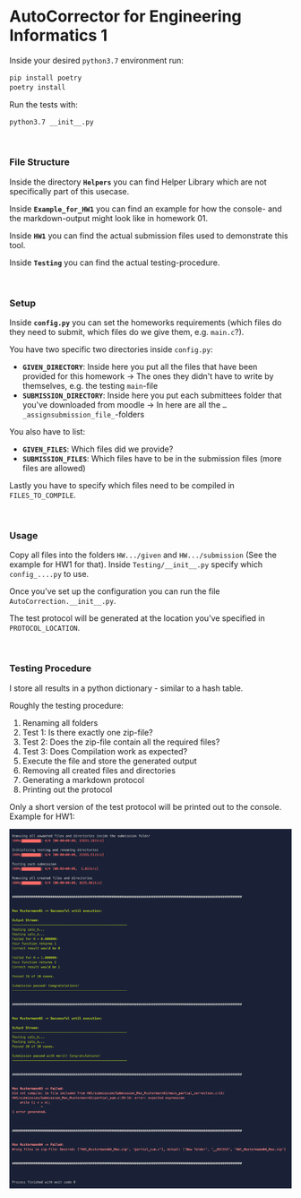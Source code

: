 # AutoCorrector for Engineering Informatics 1

Inside your desired `python3.7` environment run:

```bash
pip install poetry
poetry install
```

Run the tests with:

```bash
python3.7 __init__.py
```

<br/>

### File Structure

Inside the directory **`Helpers`** you can find Helper Library which are not specifically part of this usecase.

Inside **`Example_for_HW1`** you can find an example for how the console- and the markdown-output might look like in homework 01.

Inside **`HW1`** you can find the actual submission files used to demonstrate this tool.

Inside **`Testing`** you can find the actual testing-procedure.

<br/>

### Setup

Inside **`config.py`** you can set the homeworks requirements (which files do they need to submit, which files do we give them, e.g. `main.c`?).

You have two specific two directories inside `config.py`:

-   **`GIVEN_DIRECTORY`**: Inside here you put all the files that have been provided for this homework -> The ones they didn't have to write by themselves, e.g. the testing `main`-file
-   **`SUBMISSION_DIRECTORY`**: Inside here you put each submittees folder that you've downloaded from moodle -> In here are all the `…_assignsubmission_file_`-folders

You also have to list:

-   **`GIVEN_FILES`**: Which files did we provide?
-   **`SUBMISSION_FILES`**: Which files have to be in the submission files (more files are allowed)

Lastly you have to specify which files need to be compiled in `FILES_TO_COMPILE`.

<br/>

### Usage

Copy all files into the folders `HW.../given` and `HW.../submission` (See the example for HW1 for that).
Inside `Testing/__init__.py` specify which `config_....py` to use.

Once you’ve set up the configuration you can run the file `AutoCorrection.__init__.py`.

The test protocol will be generated at the location you’ve specified in `PROTOCOL_LOCATION`.

<br/>

### Testing Procedure

I store all results in a python dictionary - similar to a hash table.

Roughly the testing procedure:

1. Renaming all folders
2. Test 1: Is there exactly one zip-file?
3. Test 2: Does the zip-file contain all the required files?
4. Test 3: Does Compilation work as expected?
5. Execute the file and store the generated output
6. Removing all created files and directories
7. Generating a markdown protocol
8. Printing out the protocol

Only a short version of the test protocol will be printed out to the console. Example for HW1:

![](Example_for_HW01/terminal_output.png)
